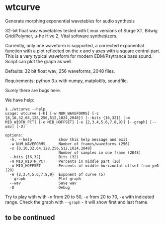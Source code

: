 # wtcurve
Generate morphing exponential wavetables for audio synthesis 

32-bit float wav wavetables tested with Linux versions of Surge XT, Bitwig Grid/Polymer, u-he Hive 2, Vital software synthesizers. 

Currently, only one waveform is supported, a corrected exponential function with a plot reflected on the x and y axes with a square central part. This is a very typical waveform for modern EDM/Psytrance bass sound. Script can plot the graph as well.

Defaults: 32 bit float wav, 256 waveforms, 2048 files.

Requirements: python 3.x with numpy, matplotlib, soundfile.

Surely there are bugs here. 

We have help:

```
$ ./wtcurve --help
usage: wtcurve [-h] [-w NUM_WAVEFORMS] [-s {8,16,32,64,128,256,512,1024,2048}] [--bits {16,32}] [-m MID_WIDTH_PCT] [-o MID_HOFFSET] [-e {2,3,4,5,6,7,8,9}] [--graph] [--wav] [-D]

options:
  -h, --help            show this help message and exit
  -w NUM_WAVEFORMS      Number of frames/waveforms (256)
  -s {8,16,32,64,128,256,512,1024,2048}
                        Number of samples in one frame (2048)
  --bits {16,32}        Bits (32)
  -m MID_WIDTH_PCT      Percents in middle part (20)
  -o MID_HOFFSET        Percents of middle horizontal offset from y=0 (20)
  -e {2,3,4,5,6,7,8,9}  Exponent of curve (5)
  --graph               Plot graph
  --wav                 Save wav
  -D                    Debug
  ```
  
  Try to play with with `-m` from 20 to 50, `-o` from 20 to 70, `-e` with indicated range. Check the graph with `--graph` - it will show first and last frame.
  
  ## to be continued
